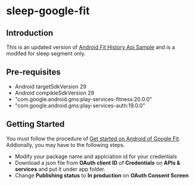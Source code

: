 
# sleep-google-fit

## Introduction
This is an updated version of [Android Fit History Api Sample](https://github.com/android/fit-samples/tree/main/BasicHistoryApiKotlin) and is a modifed for sleep segment only. 

## Pre-requisites
- Android targetSdkVersion 29
- Android compikleSdkVersion 29
- "com.google.android.gms:play-services-fitness:20.0.0"
- "com.google.android.gms:play-services-auth:19.0.0"

## Getting Started

You must follow the procedure of [Get started on Android of Google Fit](https://developers.google.com/fit/android/get-started).  Addionally, you may have to the following steps.

- Modify your package name and applciation id for your credentials 
- Download a json file from **OAuth client ID** of  **Credentials** on **APIs & services** and put it under app folder. 
- Change **Publishing status** to **In production** on **OAuth Consent Screen**
